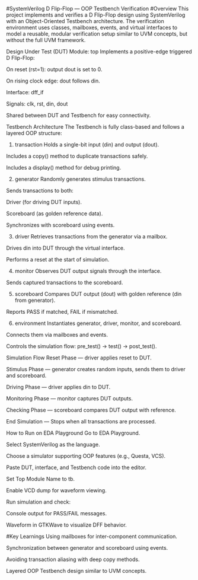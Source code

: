 #SystemVerilog D Flip-Flop — OOP Testbench Verification
#Overview
This project implements and verifies a D Flip-Flop design using SystemVerilog with an Object-Oriented Testbench architecture.
The verification environment uses classes, mailboxes, events, and virtual interfaces to model a reusable, modular verification setup similar to UVM concepts, but without the full UVM framework.

Design Under Test (DUT)
Module: top
Implements a positive-edge triggered D Flip-Flop:

On reset (rst=1): output dout is set to 0.

On rising clock edge: dout follows din.

Interface: dff_if

Signals: clk, rst, din, dout

Shared between DUT and Testbench for easy connectivity.

Testbench Architecture
The Testbench is fully class-based and follows a layered OOP structure:

1. transaction
Holds a single-bit input (din) and output (dout).

Includes a copy() method to duplicate transactions safely.

Includes a display() method for debug printing.

2. generator
Randomly generates stimulus transactions.

Sends transactions to both:

Driver (for driving DUT inputs).

Scoreboard (as golden reference data).

Synchronizes with scoreboard using events.

3. driver
Retrieves transactions from the generator via a mailbox.

Drives din into DUT through the virtual interface.

Performs a reset at the start of simulation.

4. monitor
Observes DUT output signals through the interface.

Sends captured transactions to the scoreboard.

5. scoreboard
Compares DUT output (dout) with golden reference (din from generator).

Reports PASS if matched, FAIL if mismatched.

6. environment
Instantiates generator, driver, monitor, and scoreboard.

Connects them via mailboxes and events.

Controls the simulation flow: pre_test() → test() → post_test().

Simulation Flow
Reset Phase — driver applies reset to DUT.

Stimulus Phase — generator creates random inputs, sends them to driver and scoreboard.

Driving Phase — driver applies din to DUT.

Monitoring Phase — monitor captures DUT outputs.

Checking Phase — scoreboard compares DUT output with reference.

End Simulation — Stops when all transactions are processed.

How to Run on EDA Playground
Go to EDA Playground.

Select SystemVerilog as the language.

Choose a simulator supporting OOP features (e.g., Questa, VCS).

Paste DUT, interface, and Testbench code into the editor.

Set Top Module Name to tb.

Enable VCD dump for waveform viewing.

Run simulation and check:

Console output for PASS/FAIL messages.

Waveform in GTKWave to visualize DFF behavior.

#Key Learnings
Using mailboxes for inter-component communication.

Synchronization between generator and scoreboard using events.

Avoiding transaction aliasing with deep copy methods.

Layered OOP Testbench design similar to UVM concepts.

